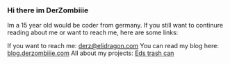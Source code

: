 ### Hi there im DerZombiiie

Im a 15 year old would be coder from germany. If you still want to continure reading about me or want to reach me, here are some links:

If you want to reach me: [derz@elidragon.com](mailto:derz@elidragon.com)
You can read my blog here: [blog.derzombiiie.com](https://blog.derzombiiie.com/)
All about my projects: [Eds trash can](https://github.com/Eds-trash-can/)
